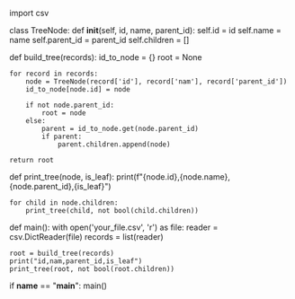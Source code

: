 import csv

class TreeNode:
    def __init__(self, id, name, parent_id):
        self.id = id
        self.name = name
        self.parent_id = parent_id
        self.children = []

def build_tree(records):
    id_to_node = {}
    root = None

    for record in records:
        node = TreeNode(record['id'], record['nam'], record['parent_id'])
        id_to_node[node.id] = node

        if not node.parent_id:
            root = node
        else:
            parent = id_to_node.get(node.parent_id)
            if parent:
                parent.children.append(node)

    return root

def print_tree(node, is_leaf):
    print(f"{node.id},{node.name},{node.parent_id},{is_leaf}")

    for child in node.children:
        print_tree(child, not bool(child.children))

def main():
    with open('your_file.csv', 'r') as file:
        reader = csv.DictReader(file)
        records = list(reader)

    root = build_tree(records)
    print("id,nam,parent_id,is_leaf")
    print_tree(root, not bool(root.children))

if __name__ == "__main__":
    main()
